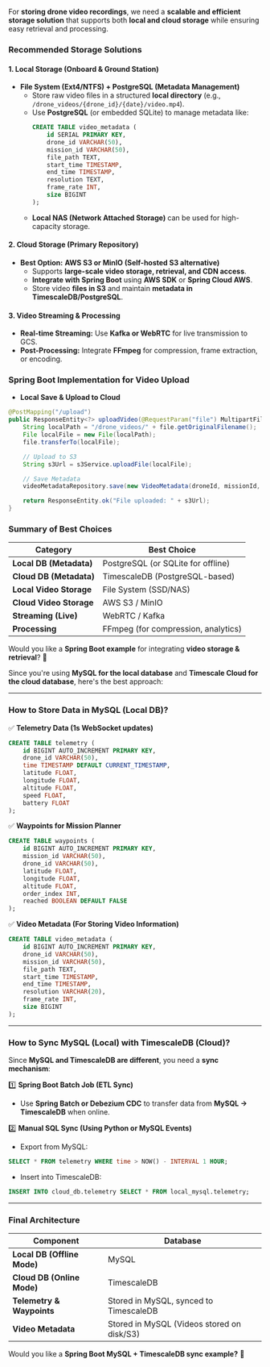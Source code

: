 For **storing drone video recordings**, we need a **scalable and efficient storage solution** that supports both **local and cloud storage** while ensuring easy retrieval and processing.  

### **Recommended Storage Solutions**  
#### **1. Local Storage (Onboard & Ground Station)**  
- **File System (Ext4/NTFS) + PostgreSQL (Metadata Management)**  
  - Store raw video files in a structured **local directory** (e.g., `/drone_videos/{drone_id}/{date}/video.mp4`).  
  - Use **PostgreSQL** (or embedded SQLite) to manage metadata like:  
    ```sql
    CREATE TABLE video_metadata (
        id SERIAL PRIMARY KEY,
        drone_id VARCHAR(50),
        mission_id VARCHAR(50),
        file_path TEXT,
        start_time TIMESTAMP,
        end_time TIMESTAMP,
        resolution TEXT,
        frame_rate INT,
        size BIGINT
    );
    ```
  - **Local NAS (Network Attached Storage)** can be used for high-capacity storage.  

#### **2. Cloud Storage (Primary Repository)**  
- **Best Option:** **AWS S3 or MinIO (Self-hosted S3 alternative)**
  - Supports **large-scale video storage, retrieval, and CDN access**.  
  - **Integrate with Spring Boot** using **AWS SDK** or **Spring Cloud AWS**.  
  - Store video **files in S3** and maintain **metadata in TimescaleDB/PostgreSQL**.

#### **3. Video Streaming & Processing**
- **Real-time Streaming:** Use **Kafka or WebRTC** for live transmission to GCS.  
- **Post-Processing:** Integrate **FFmpeg** for compression, frame extraction, or encoding.

### **Spring Boot Implementation for Video Upload**
- **Local Save & Upload to Cloud**  
```java
@PostMapping("/upload")
public ResponseEntity<?> uploadVideo(@RequestParam("file") MultipartFile file) throws IOException {
    String localPath = "/drone_videos/" + file.getOriginalFilename();
    File localFile = new File(localPath);
    file.transferTo(localFile);

    // Upload to S3
    String s3Url = s3Service.uploadFile(localFile);

    // Save Metadata
    videoMetadataRepository.save(new VideoMetadata(droneId, missionId, s3Url));

    return ResponseEntity.ok("File uploaded: " + s3Url);
}
```

### **Summary of Best Choices**
| **Category**  | **Best Choice** |
|--------------|---------------|
| **Local DB (Metadata)** | PostgreSQL (or SQLite for offline) |
| **Cloud DB (Metadata)** | TimescaleDB (PostgreSQL-based) |
| **Local Video Storage** | File System (SSD/NAS) |
| **Cloud Video Storage** | AWS S3 / MinIO |
| **Streaming (Live)** | WebRTC / Kafka |
| **Processing** | FFmpeg (for compression, analytics) |

Would you like a **Spring Boot example** for integrating **video storage & retrieval**? 🚀


Since you're using **MySQL for the local database** and **Timescale Cloud for the cloud database**, here's the best approach:  

---

### **How to Store Data in MySQL (Local DB)?**  
✅ **Telemetry Data (1s WebSocket updates)**  
```sql
CREATE TABLE telemetry (
    id BIGINT AUTO_INCREMENT PRIMARY KEY,
    drone_id VARCHAR(50),
    time TIMESTAMP DEFAULT CURRENT_TIMESTAMP,
    latitude FLOAT,
    longitude FLOAT,
    altitude FLOAT,
    speed FLOAT,
    battery FLOAT
);
```

✅ **Waypoints for Mission Planner**  
```sql
CREATE TABLE waypoints (
    id BIGINT AUTO_INCREMENT PRIMARY KEY,
    mission_id VARCHAR(50),
    drone_id VARCHAR(50),
    latitude FLOAT,
    longitude FLOAT,
    altitude FLOAT,
    order_index INT,
    reached BOOLEAN DEFAULT FALSE
);
```

✅ **Video Metadata (For Storing Video Information)**  
```sql
CREATE TABLE video_metadata (
    id BIGINT AUTO_INCREMENT PRIMARY KEY,
    drone_id VARCHAR(50),
    mission_id VARCHAR(50),
    file_path TEXT,
    start_time TIMESTAMP,
    end_time TIMESTAMP,
    resolution VARCHAR(20),
    frame_rate INT,
    size BIGINT
);
```

---

### **How to Sync MySQL (Local) with TimescaleDB (Cloud)?**
Since **MySQL and TimescaleDB are different**, you need a **sync mechanism**:

1️⃣ **Spring Boot Batch Job (ETL Sync)**  
   - Use **Spring Batch or Debezium CDC** to transfer data from **MySQL → TimescaleDB** when online.  

2️⃣ **Manual SQL Sync (Using Python or MySQL Events)**  
   - Export from MySQL:
   ```sql
   SELECT * FROM telemetry WHERE time > NOW() - INTERVAL 1 HOUR;
   ```
   - Insert into TimescaleDB:
   ```sql
   INSERT INTO cloud_db.telemetry SELECT * FROM local_mysql.telemetry;
   ```

---

### **Final Architecture**
| **Component** | **Database** |
|--------------|-------------|
| **Local DB (Offline Mode)** | MySQL |
| **Cloud DB (Online Mode)** | TimescaleDB |
| **Telemetry & Waypoints** | Stored in MySQL, synced to TimescaleDB |
| **Video Metadata** | Stored in MySQL (Videos stored on disk/S3) |

Would you like a **Spring Boot MySQL + TimescaleDB sync example?** 🚀
